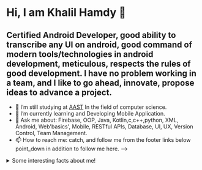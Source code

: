 # Hi, I am Khalil Hamdy 👋


## Certified Android Developer, good ability to transcribe any UI on android, good command of modern tools/technologies in android development, meticulous, respects the rules of good development. I have no problem working in a team, and I like to go ahead, innovate, propose ideas to advance a project.



- 🔭 I’m still studying at [AAST](https://aast.edu/ar/) In the field of computer science.
- 🌱 I’m currently learning and Developing Mobile Application.
- 💬 Ask me about: Firebase, OOP, Java, Kotlin,c,c++,python, XML, Android, Web'basics', Mobile, RESTful APIs, Database, UI, UX, Version Control, Team Management.
- 📫 How to reach me: catch, and follow me from the footer links below point_down in addition to follow me here.
-->

<details> 
  <summary>Some interesting facts about me!</summary>

    - In mean time, I solve problems.
  
    - While Coding, Listening Music and developing useful code.
  
    - Watchin Youtube, Reading Books, Action, Comics,Historical Fiction, Romance, History books.
  
    - Learning programming and getting knowledge about AI & ML.

</details>

<!--
**Khalil-Hamdy/Khalil-Hamdy** is a ✨ _special_ ✨ repository because its `README.md` (this file) appears on your GitHub profile.

Here are some ideas to get you started:

- 🔭 I’m currently am still studying at [AAST](https://aast.edu/ar/) In the field of computer science.
- 🌱 I’m currently learning and Developing Mobile Application with Firebase.
- 👯 I’m looking to collaborate on ...
- 🤔 I’m looking for help with ...
- 💬 Ask me about: Firebase, OOP, Java, Kotlin, XML, Android, Web, Mobile, RESTful APIs, Database, UI, UX, Cloud, Flutter,Version Control, Team Management.
- 📫 How to reach me: catch, and follow me from the footer links below point_down in addition to follow me here.
- 😄 Pronouns: ...
- ⚡ Fun fact: ...
-->
